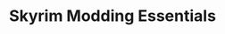 ---
title: "Skyrim Modding Essentials"
linkTitle: "Skyrim Modding Essentials"
weight: 2
menu:
  main:
    weight: 2
---